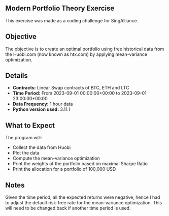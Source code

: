 ## Modern Portfolio Theory Exercise

This exercise was made as a coding challenge for SingAlliance.

## Objective

The objective is to create an optimal portfolio using free historical data from the Huobi.com (now known as htx.com) by applying mean-variance optimization.

## Details

* **Contracts:** Linear Swap contracts of BTC, ETH and LTC
* **Time Period:** From 2023-09-01 00:00:00+00:00 to 2023-09-01 23:00:00+00:00
* **Data Frequency:** 1 hour data
* **Python version used:** 3.11.1

## What to Expect

The program will:
* Collect the data from Huobi
* Plot the data
* Compute the mean-variance optimization
* Print the weights of the portfolio based on maximal Sharpe Ratio
* Print the allocation for a portfolio of 100,000 USD

## Notes

Given the time period, all the expected returns were negative, hence I had to adjust the default risk-free rate for the mean-variance optimization. This will need to be changed back if another time period is used.
